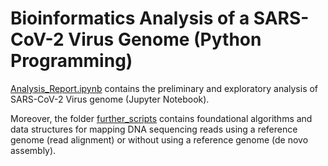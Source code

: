 # Bioinformatics Analysis of a SARS-CoV-2 Virus Genome (Python Programming)

[Analysis_Report.ipynb](Analysis_Report.ipynb) contains the preliminary and exploratory analysis of SARS-CoV-2 Virus genome (Jupyter Notebook).

Moreover, the folder [further_scripts](further_scripts) contains foundational algorithms and data structures for mapping DNA sequencing reads using a reference genome (read alignment) or without using a reference genome (de novo assembly).
